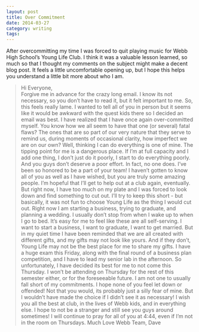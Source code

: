```yaml
---
layout: post
title: Over Commitment
date: 2014-03-27
category: writing
tags: 
---
```


After overcommitting my time I was forced to quit playing music for Webb High School’s Young Life Club. I think it was a valuable lesson learned, so much so that I thought my comments on the subject might make a decent blog post. It feels a little uncomfortable opening up, but I hope this helps you understand a little bit more about who I am.

> Hi Everyone,  
  Forgive me in advance for the crazy long email. I know its not necessary, so you don’t have to read it, but it felt important to me.
     So, this feels really lame. I wanted to tell all of you in person but it seems like it would be awkward with the quest kids there so I decided an email was best.
     I have realized that I have once again over-committed myself. You know how we all seem to have that one (or several) fatal flaws? The ones that are so part of our very nature that they serve to remind us, during moments of occasional clarity, how imperfect we are on our own? Well, thinking I can do everything is one of mine. The tipping point for me is a dangerous place. If I’m at full capacity and I add one thing, I don’t just do it poorly, I start to do everything poorly. And you guys don’t deserve a poor effort. In fact, no one does.
     I’ve been so honored to be a part of your team! I haven’t gotten to know all of you as well as I have wished, but you are truly some amazing people. I’m hopeful that I’ll get to help out at a club again, eventually. But right now, I have too much on my plate and I was forced to look down and find something to cut out.
     I’ll try to keep this short - but basically, it was not fun to choose Young Life as the thing I would cut out. Right now I am starting a business, trying to graduate, and planning a wedding. I usually don’t stop from when I wake up to when I go to bed. It’s easy for me to feel like these are all self-serving. I want to start a business, I want to graduate, I want to get married. But in my quiet time I have been reminded that we are all created with different gifts, and my gifts may not look like yours. And if they don’t, Young Life may not be the best place for me to share my gifts.
     I have a huge exam this Friday, along with the final round of a business plan competition, and I have to lead my senior lab in the afternoon. So unfortunately, I have decided its best for me to not come this Thursday. I won’t be attending on Thursday for the rest of this semester either, or for the foreseeable future.
     I am not one to usually fall short of my commitments. I hope none of you feel let down or offended! Not that you would, its probably just a silly fear of mine. But I wouldn’t have made the choice if I didn’t see it as necessary!
     I wish you all the best at club, in the lives of Webb kids, and in everything else. I hope to not be a stranger and still see you guys around sometimes! I will continue to pray for all of you at 4:44, even if I’m not in the room on Thursdays.
Much Love Webb Team,
Dave
